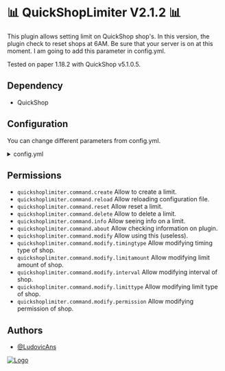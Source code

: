 # 📊 QuickShopLimiter V2.1.2 📊

This plugin allows setting limit on QuickShop shop's.
In this version, the plugin check to reset shops at 6AM. Be sure
that your server is on at this moment. I am going to add this 
parameter in config.yml.

Tested on paper 1.18.2 with QuickShop v5.1.0.5.


## Dependency
- QuickShop


## Configuration

You can change different parameters from config.yml.
<details>
    <summary>config.yml</summary>

```
# You can per default change this between fr and en.
language: fr
# You can replace this by your time zone.
# See below a list of different time zone :
# - Europe/Amsterdam
# - Europe/Andorra
# - Europe/Astrakhan
# - Europe/Athens
# - Europe/Belfast
# - Europe/Belgrade
# - And more ...
# By default it will use your server time zone.
time-zone: Europe/Paris
```
</details>


## Permissions
- `quickshoplimiter.command.create` Allow to create a limit.
- `quickshoplimiter.command.reload` Allow reloading configuration file.
- `quickshoplimiter.command.reset` Allow reset a limit.
- `quickshoplimiter.command.delete` Allow to delete a limit.
- `quickshoplimiter.command.info` Allow seeing info on a limit.
- `quickshoplimiter.command.about` Allow checking information on plugin.
- `quickshoplimiter.command.modify` Allow using this (useless).
- `quickshoplimiter.command.modify.timingtype` Allow modifying timing type of shop.
- `quickshoplimiter.command.modify.limitamount` Allow modifying limit amount of shop.
- `quickshoplimiter.command.modify.interval` Allow modifying interval of shop.
- `quickshoplimiter.command.modify.limittype` Allow modifying limit type of shop.
- `quickshoplimiter.command.modify.permission` Allow modifying permission of shop.

## Authors

- [@LudovicAns](https://github.com/LudovicAns)


[![Logo](https://i.imgur.com/QXuYtex.png)](https://github.com/EdenStacks)

